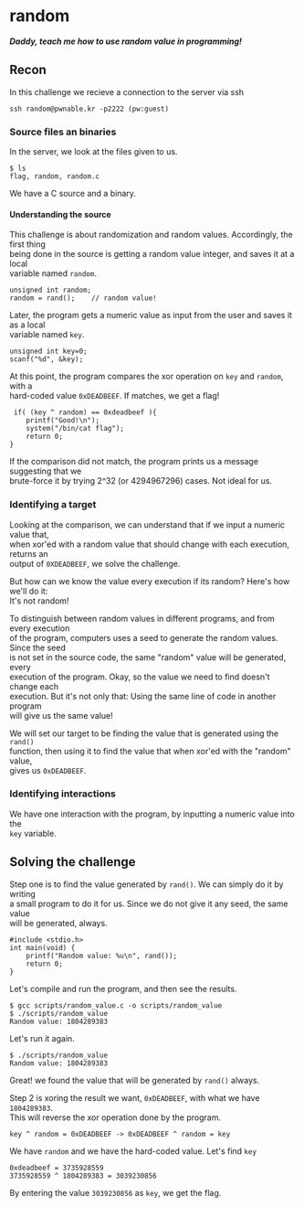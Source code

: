 # random

***Daddy, teach me how to use random value in programming!***

## Recon

In this challenge we recieve a connection to the server via ssh

	ssh random@pwnable.kr -p2222 (pw:guest)

### Source files an binaries

In the server, we look at the files given to us.

	$ ls
	flag, random, random.c

We have a C source and a binary.

#### Understanding the source

This challenge is about randomization and random values. Accordingly, the first thing</br>
being done in the source is getting a random value integer, and saves it at a local</br>
variable named `random`.

	unsigned int random;
	random = rand();	// random value!

Later, the program gets a numeric value as input from the user and saves it as a local</br>
variable named `key`.

	unsigned int key=0;
	scanf("%d", &key);

At this point, the program compares the xor operation on `key` and `random`, with a</br>
hard-coded value `0xDEADBEEF`. If matches, we get a flag!

	 if( (key ^ random) == 0xdeadbeef ){
		printf("Good!\n");
		system("/bin/cat flag");
		return 0;
	}

If the comparison did not match, the program prints us a message suggesting that we</br>
brute-force it by trying 2^32 (or 4294967296) cases. Not ideal for us.

### Identifying a target

Looking at the comparison, we can understand that if we input a numeric value that,</br>
when xor'ed with a random value that should change with each execution, returns an</br>
output of `0XDEADBEEF`, we solve the challenge.

But how can we know the value every execution if its random? Here's how we'll do it:</br>
It's not random!

To distinguish between random values in different programs, and from every execution</br>
of the program, computers uses a seed to generate the random values. Since the seed</br>
is not set in the source code, the same "random" value will be generated, every</br>
execution of the program. Okay, so the value we need to find doesn't change each</br>
execution. But it's not only that: Using the same line of code in another program</br>
will give us the same value!

We will set our target to be finding the value that is generated using the `rand()`</br>
function, then using it to find the value that when xor'ed with the "random" value,</br>
gives us `0xDEADBEEF`.

### Identifying interactions

We have one interaction with the program, by inputting a numeric value into the</br>
`key` variable.

## Solving the challenge

Step one is to find the value generated by `rand()`. We can simply do it by writing</br>
a small program to do it for us. Since we do not give it any seed, the same value</br>
will be generated, always.

	#include <stdio.h>
	int main(void) {
		printf("Random value: %u\n", rand());
		return 0;
	}

Let's compile and run the program, and then see the results.

	$ gcc scripts/random_value.c -o scripts/random_value
	$ ./scripts/random_value
	Random value: 1804289383

Let's run it again.

	$ ./scripts/random_value
	Random value: 1804289383

Great! we found the value that will be generated by `rand()` always.

Step 2 is xoring the result we want, `0xDEADBEEF`, with what we have `1804289383`.</br>
This will reverse the xor operation done by the program.

	key ^ random = 0xDEADBEEF -> 0xDEADBEEF ^ random = key

We have `random` and we have the hard-coded value. Let's find `key`

	0xdeadbeef = 3735928559
	3735928559 ^ 1804289383 = 3039230856

By entering the value `3039230856` as `key`, we get the flag.